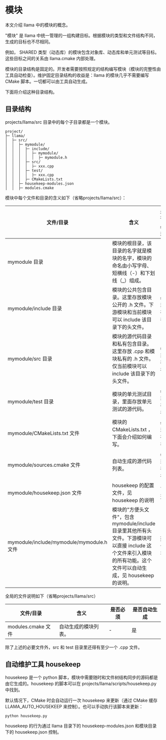 # 模块

本文介绍 llama 中的模块的概念。

"模块" 是 llama 中统一管理的一组构建目标。根据模块的类型和文件结构不同，生成的目标也不尽相同。

例如， SHARED 类型（动态库）的模块包含对象库、动态库和单元测试等目标。这些目标之间的关系由 llama.cmake 内部处理。

模块的目录结构是固定的。开发者需要按照规定的结构编写模块（模块的完整性由工具自动检查）。维护固定目录结构的收益是：llama 的模块几乎不需要编写 CMake 脚本。一切都可以由工具自动生成。

下面将介绍这种目录结构。

## 目录结构

projects/llama/src 目录中的每个子目录都是一个模块。

```
project/
├─ llama/
│  ├─ src/
│  │  ├─ mymodule/
│  │  │  ├─ include/
│  │  │  │  ├─ mymodule/
│  │  │  │  │  ├─ mymodule.h
│  │  │  ├─ src/
│  │  │  │  ├─ xxx.cpp
│  │  │  ├─ test/
│  │  │  │  ├─ xxx.cpp
│  │  │  ├─ CMakeLists.txt
│  │  ├─ housekeep-modules.json
│  │  ├─ modules.cmake
```

模块中每个文件和目录的含义如下（省略projects/llama/src）：

|文件/目录| 含义 | 是否必须 | 是否自动生成 |
| ----- | ---- | --- | --- | 
|  mymodule 目录  |  模块的根目录，该目录的名字就是模块的名字，模块的命名由小写字母、短横线（-）和下划线（_）组成。 | - | - |
|  mymodule/include 目录   |  模块的公共包含目录。这里存放模块公开的 .h 文件。下游模块和当前模块可以 include 该目录下的头文件。 | 必须存在 | 否 | 
|  mymodule/src 目录   |  模块的源代码目录和私有包含目录。这里存放 .cpp 和模块私有的 .h 文件。仅当前模块可以 include 该目录下的头文件。 | 必须存在 | 否 |
|  mymodule/test 目录   |  模块的单元测试目录，里面存放单元测试的源代码。 | 必须存在 | 否 |
|  mymodule/CMakeLists.txt 文件 | 模块的 CMakeLists.txt ，下面会介绍如何编写。 | 必须存在 | 否 |
|  mymodule/sources.cmake 文件 | 自动生成的源代码列表。 | 必须存在 | 是 |
|  mymodule/housekeep.json 文件 | housekeep 的配置文件，见 housekeep 的说明 | 可选 | 否 |
|  mymodule/include/mymodule/mymodule.h 文件 |  模块的"方便头文件"，包含 mymodule/include 目录里其他所有头文件。下游模块可以直接 include 这个文件来引入模块的所有功能。这个文件可以自动生成，见 housekeep 的说明。 | 建议有 | 默认是，可以通过配置 housekeep.json 来调整 |

全局的文件说明如下（省略projects/llama/src）

|文件/目录| 含义 | 是否必须 | 是否自动生成 |
| ----- | ---- | --- | --- | 
|  modules.cmake 文件  | 自动生成的模块列表。 | - | 是 |

除了上述的必要文件外，src 和 test 目录里还得有至少一个 .cpp 文件。

## 自动维护工具 housekeep 

housekeep 是一个 python 脚本，模块中需要随时和文件树结构同步的源码都是由它生成的。housekeep 的脚本可以在 projects/llama/scripts/housekeep.py 中找到。

默认情况下，CMake 时会自动运行一次 housekeep 来更新（通过 CMake 缓存 LLAMA_AUTO_HOUSEKEEP 来控制）。也可以手动执行该脚本来更新：

```
python housekeep.py
```

housekeep 的行为通过 llama 目录下的 housekeep-modules.json 和模块目录下的 housekeep.json 控制。

## 

